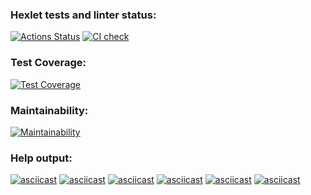 ### Hexlet tests and linter status:
[![Actions Status](https://github.com/SlashDimka/python-project-50/workflows/hexlet-check/badge.svg)](https://github.com/SlashDimka/python-project-50/actions)
[![CI check](https://github.com/SlashDimka/python-project-50/actions/workflows/main.yml/badge.svg)](https://github.com/SlashDimka/python-project-50/actions/workflows/main.yml)

### Test Coverage:
[![Test Coverage](https://api.codeclimate.com/v1/badges/f06ecbbd4cc7d887d05d/test_coverage)](https://codeclimate.com/github/SlashDimka/python-project-50/test_coverage)

### Maintainability:
[![Maintainability](https://api.codeclimate.com/v1/badges/f06ecbbd4cc7d887d05d/maintainability)](https://codeclimate.com/github/SlashDimka/python-project-50/maintainability)

### Help output:
[![asciicast](https://asciinema.org/a/BCrYMBot1PEBruRbLfrwSjiSG.svg)](https://asciinema.org/a/BCrYMBot1PEBruRbLfrwSjiSG)
[![asciicast](https://asciinema.org/a/2YZuOGtMNrZ386aUf8UJbJMXM.svg)](https://asciinema.org/a/2YZuOGtMNrZ386aUf8UJbJMXM)
[![asciicast](https://asciinema.org/a/icwSHjI1fQBQUSnQO5npGbME8.svg)](https://asciinema.org/a/icwSHjI1fQBQUSnQO5npGbME8)
[![asciicast](https://asciinema.org/a/cYtO0129hxpti54FvdzJyeWjx.svg)](https://asciinema.org/a/cYtO0129hxpti54FvdzJyeWjx)
[![asciicast](https://asciinema.org/a/M71XQWWY959V1eusscFW5wTnY.svg)](https://asciinema.org/a/M71XQWWY959V1eusscFW5wTnY)
[![asciicast](https://asciinema.org/a/oKNlVLfwT2yKeL9o5eUMYW7CJ.svg)](https://asciinema.org/a/oKNlVLfwT2yKeL9o5eUMYW7CJ)
